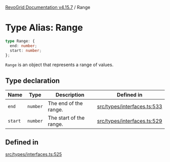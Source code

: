 [RevoGrid Documentation v4.15.7](README.md) / Range

# Type Alias: Range

```ts
type Range: {
  end: number;
  start: number;
};
```

`Range` is an object that represents a range of values.

## Type declaration

| Name | Type | Description | Defined in |
| ------ | ------ | ------ | ------ |
| `end` | `number` | The end of the range. | [src/types/interfaces.ts:533](https://github.com/revolist/revogrid/blob/4b66617ba213e84ecc08d523780ce49415de163a/src/types/interfaces.ts#L533) |
| `start` | `number` | The start of the range. | [src/types/interfaces.ts:529](https://github.com/revolist/revogrid/blob/4b66617ba213e84ecc08d523780ce49415de163a/src/types/interfaces.ts#L529) |

## Defined in

[src/types/interfaces.ts:525](https://github.com/revolist/revogrid/blob/4b66617ba213e84ecc08d523780ce49415de163a/src/types/interfaces.ts#L525)
